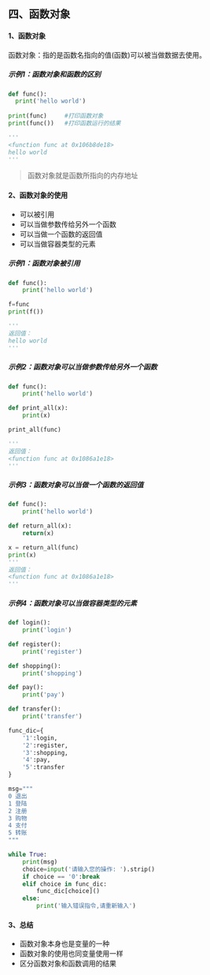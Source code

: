 ## 四、函数对象

#### 1、函数对象

函数对象：指的是函数名指向的值(函数)可以被当做数据去使用。

##### 示例1：函数对象和函数的区别

```python
def func():
  print('hello world')
  
print(func)     #打印函数对象
print(func())   #打印函数运行的结果

'''
<function func at 0x106b8de18>
hello world
'''
```

> 函数对象就是函数所指向的内存地址

#### 2、函数对象的使用

- 可以被引用
- 可以当做参数传给另外一个函数
- 可以当做一个函数的返回值
- 可以当做容器类型的元素

##### 示例1：函数对象被引用

```python
def func():
    print('hello world')

f=func
print(f())

'''
返回值：
hello world
'''
```

##### 示例2：函数对象可以当做参数传给另外一个函数

```python
def func():
    print('hello world')

def print_all(x):
    print(x)

print_all(func)

'''
返回值：
<function func at 0x1086a1e18>
'''
```

##### 示例3：函数对象可以当做一个函数的返回值

```python
def func():
    print('hello world')

def return_all(x):
    return(x)

x = return_all(func)
print(x)
'''
返回值：
<function func at 0x1086a1e18>
'''
```

##### 示例4：函数对象可以当做容器类型的元素

```python
def login():
    print('login')

def register():
    print('register')

def shopping():
    print('shopping')

def pay():
    print('pay')

def transfer():
    print('transfer')

func_dic={
    '1':login,
    '2':register,
    '3':shopping,
    '4':pay,
    '5':transfer
}

msg="""
0 退出
1 登陆
2 注册
3 购物
4 支付
5 转账
"""

while True:
    print(msg)
    choice=input('请输入您的操作: ').strip()
    if choice == '0':break
    elif choice in func_dic:
        func_dic[choice]()
    else:
        print('输入错误指令,请重新输入')
```

#### 3、总结

- 函数对象本身也是变量的一种
- 函数对象的使用也同变量使用一样
- 区分函数对象和函数调用的结果
